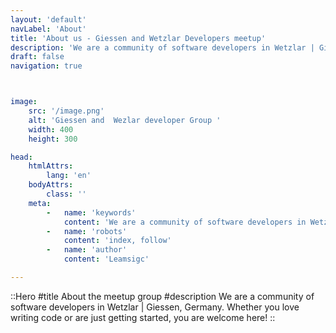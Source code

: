 ```yaml
---
layout: 'default'
navLabel: 'About'
title: 'About us - Giessen and Wetzlar Developers meetup'
description: 'We are a community of software developers in Wetzlar | Giessen, Germany. Whether you love writing code or are just getting started, you are welcome here! '
draft: false
navigation: true



image:  
    src: '/image.png'  
    alt: 'Giessen and  Wezlar developer Group '  
    width: 400  
    height: 300

head:
    htmlAttrs:
        lang: 'en'
    bodyAttrs:
        class: ''
    meta:
        -   name: 'keywords' 
            content: 'We are a community of software developers in Wetzlar | Giessen, Germany. Whether you love writing code or are just getting started, you are welcome here!'
        -   name: 'robots'
            content: 'index, follow'    
        -   name: 'author'      
            content: 'Leamsigc'

---
```


::Hero
#title
About the meetup group
#description
We are a community of software developers in Wetzlar | Giessen, Germany. Whether you love writing code or are just getting started, you are welcome here!
::